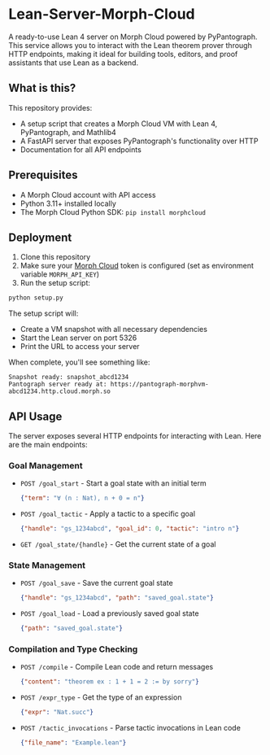 # Lean-Server-Morph-Cloud

A ready-to-use Lean 4 server on Morph Cloud powered by PyPantograph. This service allows you to interact with the Lean theorem prover through HTTP endpoints, making it ideal for building tools, editors, and proof assistants that use Lean as a backend.

## What is this?

This repository provides:
- A setup script that creates a Morph Cloud VM with Lean 4, PyPantograph, and Mathlib4
- A FastAPI server that exposes PyPantograph's functionality over HTTP
- Documentation for all API endpoints

## Prerequisites

- A Morph Cloud account with API access
- Python 3.11+ installed locally
- The Morph Cloud Python SDK: `pip install morphcloud`

## Deployment

1. Clone this repository
2. Make sure your [Morph Cloud](https://cloud.morph.so/web) token is configured (set as environment variable `MORPH_API_KEY`)
3. Run the setup script:

```bash
python setup.py
```

The setup script will:
- Create a VM snapshot with all necessary dependencies
- Start the Lean server on port 5326
- Print the URL to access your server

When complete, you'll see something like:

```
Snapshot ready: snapshot_abcd1234
Pantograph server ready at: https://pantograph-morphvm-abcd1234.http.cloud.morph.so
```

## API Usage

The server exposes several HTTP endpoints for interacting with Lean. Here are the main endpoints:

### Goal Management

- `POST /goal_start` - Start a goal state with an initial term
  ```json
  {"term": "∀ (n : Nat), n + 0 = n"}
  ```

- `POST /goal_tactic` - Apply a tactic to a specific goal
  ```json
  {"handle": "gs_1234abcd", "goal_id": 0, "tactic": "intro n"}
  ```

- `GET /goal_state/{handle}` - Get the current state of a goal

### State Management

- `POST /goal_save` - Save the current goal state
  ```json
  {"handle": "gs_1234abcd", "path": "saved_goal.state"}
  ```

- `POST /goal_load` - Load a previously saved goal state
  ```json
  {"path": "saved_goal.state"}
  ```

### Compilation and Type Checking

- `POST /compile` - Compile Lean code and return messages
  ```json
  {"content": "theorem ex : 1 + 1 = 2 := by sorry"}
  ```

- `POST /expr_type` - Get the type of an expression
  ```json
  {"expr": "Nat.succ"}
  ```

- `POST /tactic_invocations` - Parse tactic invocations in Lean code
  ```json
  {"file_name": "Example.lean"}
  ```
